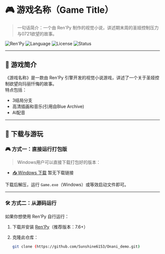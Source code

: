 # 🎮 游戏名称（Game Title）

> 一句话简介：一个由 Ren'Py 制作的视觉小说，讲述期末周的圣娅控制压力与0721欲望的故事。

![Ren'Py](https://img.shields.io/badge/Engine-Ren%27Py-yellow)
![Language](https://img.shields.io/badge/Language-Python-blue)
![License](https://img.shields.io/github/license/yourusername/yourgame)
![Status](https://img.shields.io/badge/Status-In_Development-orange)

---

## 📖 游戏简介

《游戏名称》是一款由 Ren'Py 引擎开发的视觉小说游戏，讲述了一个关于圣娅控制欲望向玛丽忏悔的故事。  
特点包括：

- 3结局分支
- 高清插画和音乐(引用自Blue Archive)
- AI配音

---

## 🚀 下载与游玩

### 🎮 方式一：直接运行打包版

> Windows用户可以直接下载打包好的版本：

- [📥 Windows 下载](#)  暂无下载链接

下载后解压，运行 `Game.exe`（Windows）或等效启动文件即可。

---

### 🛠️ 方式二：从源码运行

如果你想使用 Ren'Py 自行运行：

1. 下载并安装 [Ren'Py](https://www.renpy.org/latest.html)（推荐版本：7.6+）
2. 克隆此仓库：

   ```bash
   git clone (https://github.com/Sunshine6153/Onani_demo.git)
